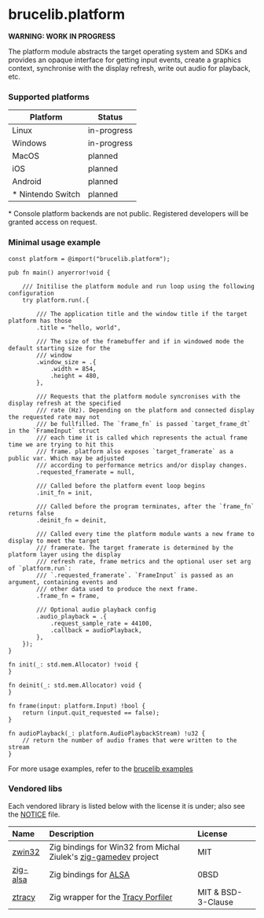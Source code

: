 # brucelib.platform
**WARNING: WORK IN PROGRESS**

The platform module abstracts the target operating system and SDKs and provides an opaque interface for getting input events, create a graphics context, synchronise with the display refresh, write out audio for playback, etc.

### Supported platforms
| Platform | Status |
| -------- | ------ |
| Linux | in-progress |
| Windows | in-progress |
| MacOS | planned | 
| iOS | planned |
| Android | planned |
| * Nintendo Switch | planned |


\* Console platform backends are not public. Registered developers will be granted access on request.


### Minimal usage example
```zig
const platform = @import("brucelib.platform");

pub fn main() anyerror!void {

    /// Initilise the platform module and run loop using the following configuration
    try platform.run(.{

        /// The application title and the window title if the target platform has those
        .title = "hello, world",

        /// The size of the framebuffer and if in windowed mode the default starting size for the
        /// window
        .window_size = .{
            .width = 854,
            .height = 480,
        },

        /// Requests that the platform module syncronises with the display refresh at the specified
        /// rate (Hz). Depending on the platform and connected display the requested rate may not
        /// be fullfilled. The `frame_fn` is passed `target_frame_dt` in the `FrameInput` struct
        /// each time it is called which represents the actual frame time we are trying to hit this
        /// frame. platform also exposes `target_framerate` as a public var. Which may be adjusted
        /// according to performance metrics and/or display changes.
        .requested_framerate = null,

        /// Called before the platform event loop begins
        .init_fn = init,
        
        /// Called before the program terminates, after the `frame_fn` returns false
        .deinit_fn = deinit,

        /// Called every time the platform module wants a new frame to display to meet the target
        /// framerate. The target framerate is determined by the platform layer using the display
        /// refresh rate, frame metrics and the optional user set arg of `platform.run`:
        /// `.requested_framerate`. `FrameInput` is passed as an argument, containing events and
        /// other data used to produce the next frame.
        .frame_fn = frame,

        /// Optional audio playback config
        .audio_playback = .{
            .request_sample_rate = 44100,
            .callback = audioPlayback,
        },
    });
}

fn init(_: std.mem.Allocator) !void {
}

fn deinit(_: std.mem.Allocator) void {
}

fn frame(input: platform.Input) !bool {
    return (input.quit_requested == false);
}

fn audioPlayback(_: platform.AudioPlaybackStream) !u32 {
    // return the number of audio frames that were written to the stream
}
```
For more usage examples, refer to the [brucelib examples](https://github.com/hazeycode/brucelib/tree/main/examples)


### Vendored libs

Each vendored library is listed below with the license it is under; also see the [NOTICE](NOTICE) file.

| Name | Description | License |
| :--- | :---------- | :------ |
| [zwin32](https://github.com/michal-z/zig-gamedev/tree/main/libs/zwin32) | Zig bindings for Win32 from Michal Ziulek's [zig-gamedev](https://github.com/michal-z/zig-gamedev) project | MIT |
| [zig-alsa](https://github.com/hazeycode/zig-alsa) | Zig bindings for [ALSA](https://github.com/alsa-project/alsa-lib) | 0BSD |
| [ztracy](https://github.com/michal-z/zig-gamedev/tree/main/libs/ztracy) | Zig wrapper for the [Tracy Porfiler](https://github.com/wolfpld/tracy) |MIT & BSD-3-Clause|
